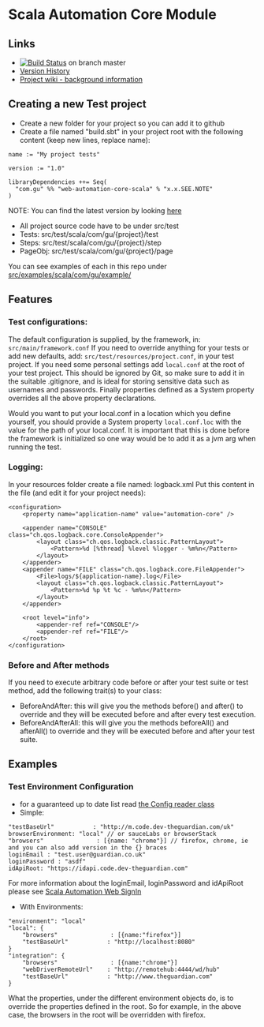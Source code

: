 #  Scala Automation Core Module

## Links
- [![Build Status](https://travis-ci.org/guardian/scala-automation.svg?branch=master)](https://travis-ci.org/guardian/scala-automation) on branch master
- [Version History](http://scala-automation.s3-website-eu-west-1.amazonaws.com/scala-automation-changelog.html)
- [Project wiki - background information](https://sites.google.com/a/guardian.co.uk/qa/scala-automation)

## Creating a new Test project
- Create a new folder for your project so you can add it to github
- Create a file named "build.sbt" in your project root with the following content (keep new lines, replace name):
```
name := "My project tests"

version := "1.0"

libraryDependencies ++= Seq(
  "com.gu" %% "web-automation-core-scala" % "x.x.SEE.NOTE"
)
```
NOTE: You can find the latest version by looking [here](http://repo1.maven.org/maven2/com/gu/scala-automation_2.10/)

* All project source code have to be under src/test
* Tests:    src/test/scala/com/gu/{project}/test
* Steps:    src/test/scala/com/gu/{project}/step
* PageObj:  src/test/scala/com/gu/{project}/page

You can see examples of each in this repo under [src/examples/scala/com/gu/example/](src/examples/scala/com/gu/example/)

## Features

### Test configurations:
The default configuration is supplied, by the framework, in: ```src/main/framework.conf```
If you need to override anything for your tests or add new defaults, add: ```src/test/resources/project.conf```, in your test project.
If you need some personal settings add ```local.conf``` at the root of your test project.  This should be ignored by Git, so make sure to add it in the suitable .gitignore, and is ideal for storing sensitive data such as usernames and passwords.
Finally properties defined as a System property overrides all the above property declarations.

Would you want to put your local.conf in a location which you define yourself, you should provide a System property ```local.conf.loc``` with the value for the path of your local.conf. It is important that this is done before the framework is initialized so one way would be to add it as a jvm arg when running the test.

### Logging:
In your resources folder create a file named: logback.xml
Put this content in the file (and edit it for your project needs):
```
<configuration>
    <property name="application-name" value="automation-core" />

    <appender name="CONSOLE" class="ch.qos.logback.core.ConsoleAppender">
        <layout class="ch.qos.logback.classic.PatternLayout">
            <Pattern>%d [%thread] %level %logger - %m%n</Pattern>
        </layout>
    </appender>
    <appender name="FILE" class="ch.qos.logback.core.FileAppender">
        <File>logs/${application-name}.log</File>
        <layout class="ch.qos.logback.classic.PatternLayout">
            <Pattern>%d %p %t %c - %m%n</Pattern>
        </layout>
    </appender>

    <root level="info">
        <appender-ref ref="CONSOLE"/>
        <appender-ref ref="FILE"/>
    </root>
</configuration>
```

### Before and After methods
If you need to execute arbitrary code before or after your test suite or test method,
add the following trait(s) to your class:
- BeforeAndAfter: this will give you the methods before() and after() to override and they will be executed before and after every test execution.
- BeforeAndAfterAll: this will give you the methods beforeAll() and afterAll() to override and they will be executed before and after your test suite.

## Examples

### Test Environment Configuration
- for a guaranteed up to date list read [the Config reader class](src/main/scala/com/gu/automation/support/Config.scala)
- Simple:
```
"testBaseUrl"           : "http://m.code.dev-theguardian.com/uk"
browserEnvironment: "local" // or sauceLabs or browserStack
"browsers"               : [{name: "chrome"}] // firefox, chrome, ie and you can also add version in the {} braces
loginEmail : "test.user@guardian.co.uk"
loginPassword : "asdf"
idApiRoot: "https://idapi.code.dev-theguardian.com"
```
For more information about the loginEmail, loginPassword and idApiRoot please see [Scala Automation Web SignIn](https://github.com/guardian/scala-automation-web-signin)

- With Environments:
```
"environment": "local"
"local": {
    "browsers"               : [{name:"firefox"}]
    "testBaseUrl"           : "http://localhost:8080"
}
"integration": {
    "browsers"               : [{name:"chrome"}]
    "webDriverRemoteUrl"    : "http://remotehub:4444/wd/hub"
    "testBaseUrl"           : "http://www.theguardian.com"
}
```
What the properties, under the different environment objects do, is to override the properties defined in the root. So for example, in the above case, the browsers in the root will be overridden with firefox.
